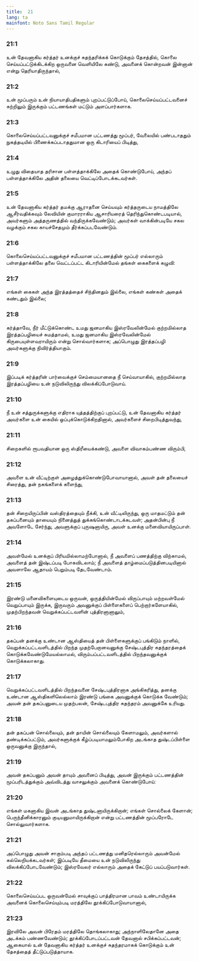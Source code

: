 ```yaml
---
title:  21
lang: ta
mainfont: Noto Sans Tamil Regular
---
```


###  21:1

உன் தேவனாகிய கர்த்தர் உனக்குச் சுதந்தரிக்கக் கொடுக்கும் தேசத்தில், கொலை செய்யப்பட்டுக்கிடக்கிற ஒருவனை வெளியிலே கண்டு, அவனைக் கொன்றவன் இன்னான் என்று தெரியாதிருந்தால்,

###  21:2

உன் மூப்பரும் உன் நியாயாதிபதிகளும் புறப்பட்டுப்போய், கொலைசெய்யப்பட்டவனைச் சுற்றிலும் இருக்கும் பட்டணங்கள் மட்டும் அளப்பார்களாக.

###  21:3

கொலைசெய்யப்பட்டவனுக்குச் சமீபமான பட்டணத்து மூப்பர், வேலையில் பண்படாததும் நுகத்தடியில் பிணைக்கப்படாததுமான ஒரு கிடாரியைப் பிடித்து,

###  21:4

உழுது விதையாத தரிசான பள்ளத்தாக்கிலே அதைக் கொண்டுபோய், அந்தப் பள்ளத்தாக்கிலே அதின் தலையை வெட்டிப்போடக்கடவர்கள்.

###  21:5

உன் தேவனாகிய கர்த்தர் தமக்கு ஆராதனை செய்யவும் கர்த்தருடைய நாமத்திலே ஆசீர்வதிக்கவும் லேவியின் குமாரராகிய ஆசாரியரைத் தெரிந்துகொண்டபடியால், அவர்களும் அத்தருணத்தில் வந்திருக்கவேண்டும்; அவர்கள் வாக்கின்படியே சகல வழக்கும் சகல காயச்சேதமும் தீர்க்கப்படவேண்டும்.

###  21:6

கொலைசெய்யப்பட்டவனுக்குச் சமீபமான பட்டணத்தின் மூப்பர் எல்லாரும் பள்ளத்தாக்கிலே தலை வெட்டப்பட்ட கிடாரியின்மேல் தங்கள் கைகளைக் கழுவி:

###  21:7

எங்கள் கைகள் அந்த இரத்தத்தைச் சிந்தினதும் இல்லை, எங்கள் கண்கள் அதைக் கண்டதும் இல்லை;

###  21:8

கர்த்தாவே, நீர் மீட்டுக்கொண்ட உமது ஜனமாகிய இஸ்ரவேலின்மேல் குற்றமில்லாத இரத்தப்பழியைச் சுமத்தாமல், உமது ஜனமாகிய இஸ்ரவேலின்மேல் கிருபையுள்ளவராயிரும் என்று சொல்வார்களாக; அப்பொழுது இரத்தப்பழி அவர்களுக்கு நிவிர்த்தியாகும்.

###  21:9

இப்படிக் கர்த்தரின் பார்வைக்குச் செம்மையானதை நீ செய்வாயாகில், குற்றமில்லாத இரத்தப்பழியை உன் நடுவிலிருந்து விலக்கிப்போடுவாய்.

###  21:10

நீ உன் சத்துருக்களுக்கு எதிராக யுத்தத்திற்குப் புறப்பட்டு, உன் தேவனாகிய கர்த்தர் அவர்களை உன் கையில் ஒப்புக்கொடுக்கிறதினால், அவர்களைச் சிறைபிடித்துவந்து,

###  21:11

சிறைகளில் ரூபவதியான ஒரு ஸ்திரீயைக்கண்டு, அவளை விவாகம்பண்ண விரும்பி,

###  21:12

அவளை உன் வீட்டிற்குள் அழைத்துக்கொண்டுபோவாயானால், அவள் தன் தலையைச் சிரைத்து, தன் நகங்களைக் களைந்து,

###  21:13

தன் சிறையிருப்பின் வஸ்திரத்தையும் நீக்கி, உன் வீட்டிலிருந்து, ஒரு மாதமட்டும் தன் தகப்பனையும் தாயையும் நினைத்துத் துக்கங்கொண்டாடக்கடவள்; அதன்பின்பு நீ அவளோடே சேர்ந்து, அவளுக்குப் புருஷனாயிரு, அவள் உனக்கு மனைவியாயிருப்பாள்.

###  21:14

அவள்மேல் உனக்குப் பிரியமில்லாமற்போனால், நீ அவளைப் பணத்திற்கு விற்காமல், அவளைத் தன் இஷ்டப்படி போகவிடலாம்; நீ அவளைத் தாழ்மைப்படுத்தினபடியினால் அவளாலே ஆதாயம் பெறும்படி தேடவேண்டாம்.

###  21:15

இரண்டு மனைவிகளையுடைய ஒருவன், ஒருத்தியின்மேல் விருப்பாயும் மற்றவள்மேல் வெறுப்பாயும் இருக்க, இருவரும் அவனுக்குப் பிள்ளைகளைப் பெற்றார்களேயாகில், முதற்பிறந்தவன் வெறுக்கப்பட்டவளின் புத்திரனானாலும்,

###  21:16

தகப்பன் தனக்கு உண்டான ஆஸ்தியைத் தன் பிள்ளைகளுக்குப் பங்கிடும் நாளில், வெறுக்கப்பட்டவளிடத்தில் பிறந்த முதற்பேறானவனுக்கு சேஷ்டபுத்திர சுதந்தரத்தைக் கொடுக்கவேண்டுமேயல்லாமல், விரும்பப்பட்டவளிடத்தில் பிறந்தவனுக்குக் கொடுக்கலாகாது.

###  21:17

வெறுக்கப்பட்டவளிடத்தில் பிறந்தவனை சேஷ்டபுத்திரனாக அங்கிகரித்து, தனக்கு உண்டான ஆஸ்திகளிலெல்லாம் இரண்டு பங்கை அவனுக்குக் கொடுக்க வேண்டும்; அவன் தன் தகப்பனுடைய முதற்பலன், சேஷ்டபுத்திர சுதந்தரம் அவனுக்கே உரியது.

###  21:18

தன் தகப்பன் சொல்லையும், தன் தாயின் சொல்லையும் கேளாமலும், அவர்களால் தண்டிக்கப்பட்டும், அவர்களுக்குக் கீழ்ப்படியாமலும்போகிற அடங்காத துஷ்டப்பிள்ளை ஒருவனுக்கு இருந்தால்,

###  21:19

அவன் தகப்பனும் அவன் தாயும் அவனைப் பிடித்து, அவன் இருக்கும் பட்டணத்தின் மூப்பரிடத்துக்கும் அவ்விடத்து வாசலுக்கும் அவனைக் கொண்டுபோய்:

###  21:20

எங்கள் மகனாகிய இவன் அடங்காத துஷ்டனாயிருக்கிறான்; எங்கள் சொல்லைக் கேளான்; பெருந்தீனிக்காரனும் குடியனுமாயிருக்கிறான் என்று பட்டணத்தின் மூப்பரோடே சொல்லுவார்களாக.

###  21:21

அப்பொழுது அவன் சாகும்படி அந்தப் பட்டணத்து மனிதரெல்லாரும் அவன்மேல் கல்லெறியக்கடவர்கள்; இப்படியே தீமையை உன் நடுவிலிருந்து விலக்கிப்போடவேண்டும்; இஸ்ரவேலர் எல்லாரும் அதைக் கேட்டுப் பயப்படுவார்கள்.

###  21:22

கொலைசெய்யப்பட ஒருவன்மேல் சாவுக்குப் பாத்திரமான பாவம் உண்டாயிருக்க அவனைக் கொலைசெய்யும்படி மரத்திலே தூக்கிப்போடுவாயானால்,

###  21:23

இரவிலே அவன் பிரேதம் மரத்திலே தொங்கலாகாது; அந்நாளிலேதானே அதை அடக்கம் பண்ணவேண்டும்; தூக்கிப்போடப்பட்டவன் தேவனால் சபிக்கப்பட்டவன்; ஆகையால் உன் தேவனாகிய கர்த்தர் உனக்குச் சுதந்தரமாகக் கொடுக்கும் உன் தேசத்தைத் தீட்டுப்படுத்தாயாக.

